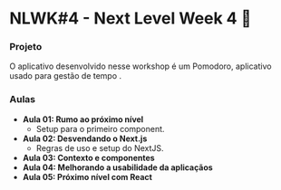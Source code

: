 # NLWK#4 - Next Level Week 4 🚀

### Projeto
O aplicativo desenvolvido nesse workshop é um Pomodoro, aplicativo usado para gestão de tempo .

### Aulas 
 - **Aula 01: Rumo ao próximo nível**
   - Setup para o primeiro component.
 - **Aula 02: Desvendando o Next.js**
   - Regras de uso e setup do NextJS.
 - **Aula 03: Contexto e componentes**
 - **Aula 04: Melhorando a usabilidade da aplicaçãos**
 - **Aula 05:  Próximo nível com React**